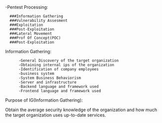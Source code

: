 -Pentest Processing: 

      ###Information Gathering 
      ###Vulnerability Assesment
      ###Exploitation
      ###Post-Exploitation
      ###Lateral Movement
      ###Prof Of Concept(POC)
      ###Post-Exploitation

  

  Information Gathering: 
  
          -General Discovery of the target organization
          -Obtaining internal ips of the organization
          -Identification of company employees
          -business system
          -System Business Behaviorism
          -Server and infrastructure
          -Backend language and framework used
          -Frontend language and framework used

Purpose of IG(Information Gathering):

Obtain the average security knowledge of the organization and how much the target organization uses up-to-date services.



        
